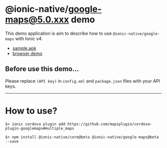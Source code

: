 # @ionic-native/google-maps@5.0.xxx demo

This demo application is aim to describe how to use `@ionic-native/google-maps` with Ionic v4.

- [sample.apk](https://github.com/mapsplugin/ionic-googlemaps-quickdemo-v4/blob/master/sample.apk?raw=true)
- [browser demo](https://mapsplugin.github.io/ionic-googlemaps-quickdemo-v4/)


## Before use this demo...

Please replace `(API key)` in  `config.xml` and `package.json` files with your API keys.

-----------

# How to use?

```
$> ionic cordova plugin add https://github.com/mapsplugin/cordova-plugin-googlemaps#multiple_maps

$> npm install @ionic-native/core@beta @ionic-native/google-maps@beta --save
```
